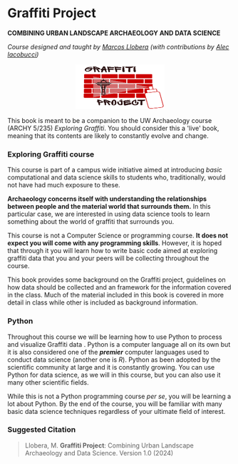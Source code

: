 # Graffiti Project 
**COMBINING URBAN LANDSCAPE ARCHAEOLOGY AND DATA SCIENCE** 

*Course designed and taught by [Marcos Llobera](https://www.digarlab.uw.edu/llobera) (with contributions by [Alec Iacobucci](https://www.digarlab.uw.edu/copy-of-profile-template))*

<center>
<img src="./GraffitiProject.png" width="200" height="100">
</center>


This book is meant to be a companion to the UW Archaeology course (ARCHY 5/235) *Exploring Graffiti*. You should consider this a 'live' book, meaning that its contents are likely to constantly evolve and change.

### Exploring Graffiti course

This course is part of a campus wide initiative aimed at introducing *basic* computational and data science skills to students who, traditionally, would not have had much exposure to these.

**Archaeology concerns itself with understanding the relationships between people and the material world that surrounds them.** In this particular case, we are interested in using data science tools to learn something about the world of graffiti that surrounds you. 

This course is not a Computer Science or programming course. **It does not expect you will come with any programming skills**. However, it is hoped that through it you will learn how to write basic code aimed at exploring graffiti data that you and your peers will be collecting throughout the course. 

This book provides some background on the Graffiti project, guidelines on how data should be collected and an framework for the information covered in the class. Much of the material included in this book is covered in more detail in class while other is included as background information. 

### Python 
Throughout this course we will be learning how to use Python to process and visualize Graffiti data . Python is a computer language all on its own but it is also considered one of the ***premier*** computer languages used to conduct data science (another one is *R*). Python as been adopted by the scientific community at large and it is constantly growing. You can use Python for data science, as we will in this course, but you can also use it many other scientific fields.

While this is not a Python programming course *per se*, you will be learning a lot about Python. By the end of the course, you will be familiar with many basic data science techniques regardless of your ultimate field of interest.

### Suggested Citation
> Llobera, M. **Graffiti Project**: Combining Urban Landscape Archaeology and Data Science. Version 1.0 (2024) 
